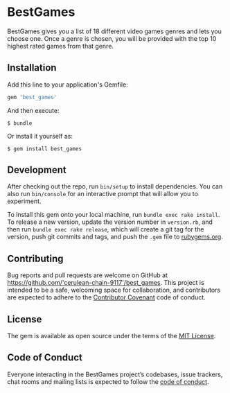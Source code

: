 # BestGames

BestGames gives you a list of 18 different video games genres and lets you choose one. Once a genre is chosen, you will be provided with the top 10 highest rated games from that genre.

## Installation

Add this line to your application's Gemfile:

```ruby
gem 'best_games'
```

And then execute:

    $ bundle

Or install it yourself as:

    $ gem install best_games

## Development

After checking out the repo, run `bin/setup` to install dependencies. You can also run `bin/console` for an interactive prompt that will allow you to experiment.

To install this gem onto your local machine, run `bundle exec rake install`. To release a new version, update the version number in `version.rb`, and then run `bundle exec rake release`, which will create a git tag for the version, push git commits and tags, and push the `.gem` file to [rubygems.org](https://rubygems.org).

## Contributing

Bug reports and pull requests are welcome on GitHub at https://github.com/'cerulean-chain-9117'/best_games. This project is intended to be a safe, welcoming space for collaboration, and contributors are expected to adhere to the [Contributor Covenant](http://contributor-covenant.org) code of conduct.

## License

The gem is available as open source under the terms of the [MIT License](https://opensource.org/licenses/MIT).

## Code of Conduct

Everyone interacting in the BestGames project’s codebases, issue trackers, chat rooms and mailing lists is expected to follow the [code of conduct](https://github.com/'cerulean-chain-9117'/best_games/blob/master/CODE_OF_CONDUCT.md).

